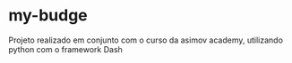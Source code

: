 # my-budge

Projeto realizado em conjunto com o curso da asimov academy, utilizando python com o framework Dash 
